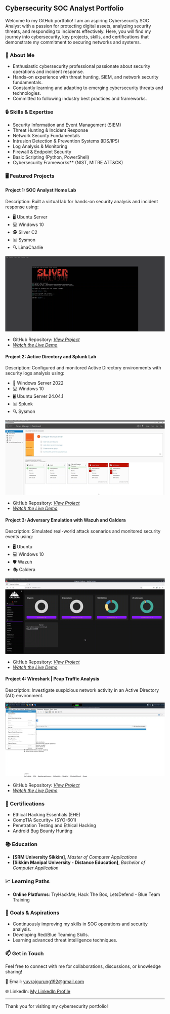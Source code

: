 ## Cybersecurity SOC Analyst Portfolio

Welcome to my GitHub portfolio! I am an aspiring Cybersecurity SOC Analyst with a passion for protecting digital assets, analyzing security threats, and responding to incidents effectively. Here, you will find my journey into cybersecurity, key projects, skills, and certifications that demonstrate my commitment to securing networks and systems.


### 📑 About Me
- Enthusiastic cybersecurity professional passionate about security operations and incident response.  
- Hands-on experience with threat hunting, SIEM, and network security fundamentals.  
- Constantly learning and adapting to emerging cybersecurity threats and technologies.  
- Committed to following industry best practices and frameworks.


### 🔒 Skills & Expertise
- Security Information and Event Management (SIEM)
- Threat Hunting & Incident Response
- Network Security Fundamentals
- Intrusion Detection & Prevention Systems (IDS/IPS)
- Log Analysis & Monitoring
- Firewall & Endpoint Security
- Basic Scripting (Python, PowerShell)
- Cybersecurity Frameworks** (NIST, MITRE ATT&CK)


### 🖥️ Featured Projects
#### Project 1: **SOC Analyst Home Lab**
Description: Built a virtual lab for hands-on security analysis and incident response using:
   - 🖥️ Ubuntu Server  
   - 💻 Windows 10  
   - 🕵️ Sliver C2  
   - 📊 Sysmon  
   - 🔍 LimaCharlie

![project 1](projects/image1.png)

- GitHub Repository: [_View Project_](https://github.com/Yuvraj-Gurung/soc-analyst-home-lab)
- *[Watch the Live Demo](https://www.youtube.com/watch?v=OvzdCgv_mnM)*

#### Project 2: **Active Directory and Splunk Lab**
Description: Configured and monitored Active Directory environments with security logs analysis using:
   - 🏢 Windows Server 2022  
   - 💻 Windows 10  
   - 🖥️ Ubuntu Server 24.04.1  
   - 📊 Splunk  
   - 🔍 Sysmon  

![project 2](projects/image2.png)

- GitHub Repository: [_View Project_](https://github.com/Yuvraj-Gurung/active-directory-and-splunk-lab)
- *[Watch the Live Demo](https://www.youtube.com/watch?v=OvzdCgv_mnM)*

#### Project 3: **Adversary Emulation with Wazuh and Caldera**
Description: Simulated real-world attack scenarios and monitored security events using:
   - 🖥️ Ubuntu  
   - 💻 Windows 10  
   - 🛡️ Wazuh  
   - 🎭 Caldera  

![project 3](projects/image3.png)

- GitHub Repository: [_View Project_](https://github.com/Yuvraj-Gurung/adversary-emulation-with-wazuh-and-caldera)
- *[Watch the Live Demo](https://www.youtube.com/watch?v=OvzdCgv_mnM)*

#### Project 4: **Wireshark | Pcap Traffic Analysis**
Description: Investigate suspicious network activity in an Active Directory (AD) environment.

![project 4](projects/image4.png)

- GitHub Repository: [_View Project_](https://github.com/Yuvraj-Gurung/wireshark-pcap-traffic-analysis)
- *[Watch the Live Demo](https://www.youtube.com/watch?v=OvzdCgv_mnM)*


### 📜 Certifications
- Ethical Hacking Essentials (EHE)
- CompTIA Security+ (SYO-601)
- Penetration Testing and Ethical Hacking
- Android Bug Bounty Hunting


### 📚 Education
- **[SRM University Sikkim]**, _Master of Computer Applications_
- **[Sikkim Manipal University - Distance Education]**, _Bachelor of Computer Application_


### 📈 Learning Paths
- **Online Platforms**: TryHackMe, Hack The Box, LetsDefend - Blue Team Training


### 🎯 Goals & Aspirations
- Continuously improving my skills in SOC operations and security analysis.  
- Developing Red/Blue Teaming Skills.
- Learning advanced threat intelligence techniques.


### 📫 Get in Touch
Feel free to connect with me for collaborations, discussions, or knowledge sharing!  

📧 Email: [yuvrajgurung192@gmail.com](mailto:yuvrajgurung192@gmail.com)

🌐 LinkedIn: [My LinkedIn Profile](https://www.linkedin.com/in/yuvraj-gurung)

---

Thank you for visiting my cybersecurity portfolio!
